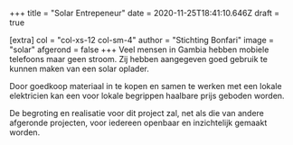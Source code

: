 +++
title = "Solar Entrepeneur"
date = 2020-11-25T18:41:10.646Z
draft = true

[extra]
col = "col-xs-12 col-sm-4"
author = "Stichting Bonfari"
image = "solar"
afgerond = false
+++
Veel mensen in Gambia hebben mobiele telefoons maar geen stroom. Zij hebben aangegeven goed gebruik te kunnen maken van een solar oplader.

Door goedkoop materiaal in te kopen en samen te werken met een lokale elektricien kan een voor lokale begrippen haalbare prijs geboden worden.

De begroting en realisatie voor dit project zal, net als die van andere afgeronde projecten, voor iedereen openbaar en inzichtelijk gemaakt worden.